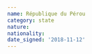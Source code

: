 ```yaml
---
name: République du Pérou
category: state
nature: 
nationality: 
date_signed: '2018-11-12'
---
```

    